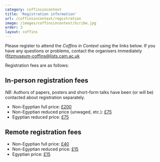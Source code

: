 ```yaml
---
category: coffinsincontext
title: 'Registration information'
url: /coffinsincontext/registration
image: /images/coffinsincontext/Scribe.jpg
order: 3
layout: coffins
---
```


Please register to attend the _Coffins in Context_ using the links below. If you have any questions or problems, contact the organisers immediately
([fitzmuseum-coffins\@lists.cam.ac.uk](mailto:fitzmuseum-coffins@lists.cam.ac.uk)

Registration fees are as follows: 

## In-person registration fees

*NB:* Authors of papers, posters and short-form talks have been (or will be) contacted about registration separately.

- Non-Egyptian full price: 	[£200](https://tickets.museums.cam.ac.uk/7825/7827?promo=COFFINSINCONTEXT) 
- Non-Egyptian reduced price (unwaged, etc.):	[£75](https://tickets.museums.cam.ac.uk/7825/7827?promo=COFFINSCONCESSION) 
- Egyptian reduced price:  [£75](https://tickets.museums.cam.ac.uk/7825/7827?promo=COFFINSCONCESSION)

## Remote registration fees

- Non-Egyptian full price:  [£40](https://tickets.museums.cam.ac.uk/7825/7828?promo=COFFINSINCONTEXT)
- Non-Egyptian reduced price: [£15](https://tickets.museums.cam.ac.uk/7825/7828?promo=COFFINSCONCESSION)
- Egyptian price:  [£15](https://tickets.museums.cam.ac.uk/7825/7828?promo=COFFINSCONCESSION)
